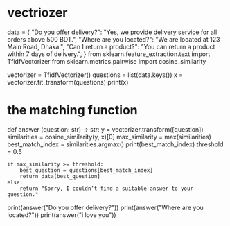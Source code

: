 # vectriozer
data = {
    "Do you offer delivery?": "Yes, we provide delivery service for all orders above 500 BDT.",
    "Where are you located?": "We are located at 123 Main Road, Dhaka.",
    "Can I return a product?": "You can return a product within 7 days of delivery.",
}
from sklearn.feature_extraction.text import TfidfVectorizer
from sklearn.metrics.pairwise import cosine_similarity

vectorizer = TfidfVectorizer()
questions = list(data.keys())
x = vectorizer.fit_transform(questions)
print(x)
 # the matching function
def answer (question: str) -> str:
    y = vectorizer.transform([question])
    similarities = cosine_similarity(y, x)[0]
    max_similarity = max(similarities)
    best_match_index = similarities.argmax()
    print(best_match_index)
    threshold = 0.5

    if max_similarity >= threshold:
        best_question = questions[best_match_index]
        return data[best_question]
    else:
        return "Sorry, I couldn’t find a suitable answer to your question."
print(answer("Do you offer delivery?"))
print(answer("Where are you located?"))
print(answer("i love you"))        
